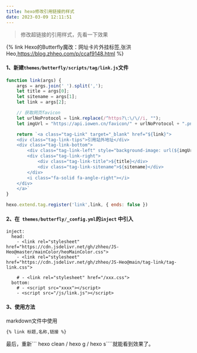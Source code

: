 ```yaml
---
title: hexo修改引用链接的样式
date: 2023-03-09 12:11:51
---
```

> 修改超链接的引用样式，先看一下效果

{% link Hexo的Butterfly魔改：网址卡片外挂标签,张洪Heo,https://blog.zhheo.com/p/ccaf9148.html %}

####  1、新建``` themes/butterfly/scripts/tag/link.js ```文件
```js
function link(args) {
    args = args.join(' ').split(',');
    let title = args[0];
    let sitename = args[1];
    let link = args[2];

    // 获取网页favicon
    let urlNoProtocol = link.replace(/^https?\:\/\//i, "");
    let imgUrl = "https://api.iowen.cn/favicon/" + urlNoProtocol + ".png";

    return `<a class="tag-Link" target="_blank" href="${link}">
    <div class="tag-link-tips">引用站外地址</div>
    <div class="tag-link-bottom">
        <div class="tag-link-left" style="background-image: url(${imgUrl});"></div>
        <div class="tag-link-right">
            <div class="tag-link-title">${title}</div>
            <div class="tag-link-sitename">${sitename}</div>
        </div>
        <i class="fa-solid fa-angle-right"></i>
    </div>
    </a>`
}

hexo.extend.tag.register('link',link, { ends: false })
```

####  2、在``` themes/butterfly/_config.yml```的```inject``` 中引入

```shell
inject:
  head:
    - <link rel="stylesheet" href="https://cdn.jsdelivr.net/gh/zhheo/JS-Heo@master/mainColor/heoMainColor.css">
    - <link rel="stylesheet" href="https://cdn.jsdelivr.net/gh/zhheo/JS-Heo@main/tag-link/tag-link.css">
  
    # - <link rel="stylesheet" href="/xxx.css">
  bottom:
    # - <script src="xxxx"></script>
    - <script src="/js/link.js"></script>
```

####  3、使用方法
markdown文件中使用
``` markdown
{% link 标题,名称,链接 %}
```

最后，重新``` hexo clean / hexo g / hexo s````就能看到效果了。